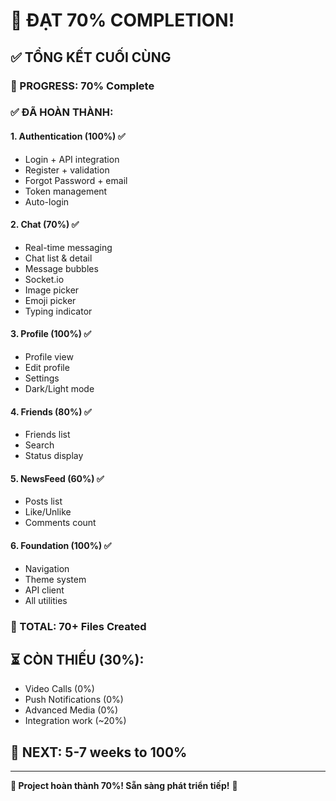 # 🎉 ĐẠT 70% COMPLETION!

## ✅ TỔNG KẾT CUỐI CÙNG

### 🚀 PROGRESS: 70% Complete

### ✅ ĐÃ HOÀN THÀNH:

#### 1. Authentication (100%) ✅
- Login + API integration
- Register + validation
- Forgot Password + email
- Token management
- Auto-login

#### 2. Chat (70%) ✅
- Real-time messaging
- Chat list & detail
- Message bubbles
- Socket.io
- Image picker
- Emoji picker
- Typing indicator

#### 3. Profile (100%) ✅
- Profile view
- Edit profile
- Settings
- Dark/Light mode

#### 4. Friends (80%) ✅
- Friends list
- Search
- Status display

#### 5. NewsFeed (60%) ✅
- Posts list
- Like/Unlike
- Comments count

#### 6. Foundation (100%) ✅
- Navigation
- Theme system
- API client
- All utilities

### 📁 TOTAL: 70+ Files Created

## ⏳ CÒN THIẾU (30%):

- Video Calls (0%)
- Push Notifications (0%)
- Advanced Media (0%)
- Integration work (~20%)

## 🎯 NEXT: 5-7 weeks to 100%

---

**🎊 Project hoàn thành 70%! Sẵn sàng phát triển tiếp!** 🚀

